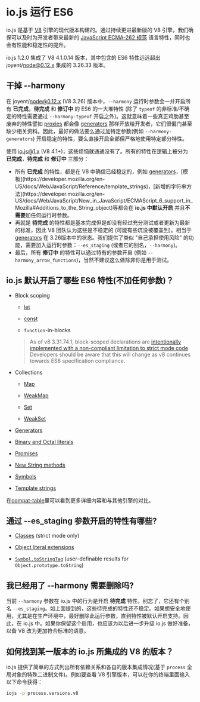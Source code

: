 # io.js 运行 ES6

io.js 是基于 [V8](https://code.google.com/p/v8/) 引擎的现代版本构建的。通过持续更进最新版的 V8 引擎，我们确保可以及时为开发者带来最新的 [JavaScript ECMA-262 规范](http://www.ecma-international.org/publications/standards/Ecma-262.htm) 语言特性，同时也会有性能和稳定性的提升。

io.js 1.2.0 集成了 V8 4.1.0.14 版本，其中包含的 ES6 特性远远超出 joyent/node@0.12.x 集成的 3.26.33 版本。

## 干掉 --harmony

在 joyent/node@0.12.x (V8 3.26) 版本中，`--harmony` 运行时参数会一并开启所有 **已完成**，**待完成** 和 **修订中** 的 ES6 的一大堆特性 (除了 `typeof` 的非标准/不确定的特性需要通过 `--harmony-typeof` 开启之外)。这就意味着一些真正鸡肋甚至废弃的特性譬如 [proxies](https://developer.mozilla.org/en-US/docs/Web/JavaScript/Reference/Global_Objects/Proxy) 都会像 [generators](https://developer.mozilla.org/en-US/docs/Web/JavaScript/Reference/Statements/function*) 那样开放给开发者，它们很偏门甚至缺少相关资料。因此，最好的做法要么通过加特定参数(例如 `--harmony-generators`) 开启稳定的特性，要么直接开启全部但严格地使用特定部分特性。

使用 io.js@1.x (V8 4.1+)，这些烦恼就通通没有了。所有的特性在逻辑上被分为 **已完成**，**待完成** 和 **修订中** 三部分：

*   所有 **已完成** 的特性，都是在 V8 中确信已经稳定的，例如 [generators](https://developer.mozilla.org/en-US/docs/Web/JavaScript/Reference/Statements/function*)，[模板](https://developer.mozilla.org/en-US/docs/Web/JavaScript/Reference/template_strings)，[新增的字符串方法](https://developer.mozilla.org/en-US/docs/Web/JavaScript/New_in_JavaScript/ECMAScript_6_support_in_Mozilla#Additions_to_the_String_object)等都会在 **io.js 中默认开启** 并且**不需要**加任何运行时参数。
*   再就是 **待完成** 的特性都是基本完成但是却没有经过充分测试或者更新为最新的标准，因此 V8 团队认为这些是不稳定的 (可能有些坑没被覆盖到)。相当于 [generators](https://developer.mozilla.org/en-US/docs/Web/JavaScript/Reference/Statements/function*) 在 3.26版本中的状态。我们提供了类似 "自己承担使用风险" 的功能，需要加入运行时参数：`--es_staging` (或者它的别名，`--harmony`)。
*   最后，所有 **修订中** 的特性可以通过特有的参数开启 (例如 `--harmony_arrow_functions`)，当然不建议这么做除非你是用于测试。

## io.js 默认开启了哪些 ES6 特性(不加任何参数)？


*   Block scoping

    *   [let](https://developer.mozilla.org/en-US/docs/Web/JavaScript/Reference/Statements/let)

    *   [const](https://developer.mozilla.org/en-US/docs/Web/JavaScript/Reference/Statements/const)

    *   `function`-in-blocks

    >As of v8 3.31.74.1, block-scoped declarations are [intentionally implemented with a non-compliant limitation to strict mode code](https://groups.google.com/forum/#!topic/v8-users/3UXNCkAU8Es). Developers should be aware that this will change as v8 continues towards ES6 specification compliance.

*   Collections

    *   [Map](https://developer.mozilla.org/en-US/docs/Web/JavaScript/Reference/Global_Objects/Map)

    *   [WeakMap](https://developer.mozilla.org/en-US/docs/Web/JavaScript/Reference/Global_Objects/WeakMap)

    *   [Set](https://developer.mozilla.org/en-US/docs/Web/JavaScript/Reference/Global_Objects/Set)

    *   [WeakSet](https://developer.mozilla.org/en-US/docs/Web/JavaScript/Reference/Global_Objects/WeakSet)

*   [Generators](https://developer.mozilla.org/en-US/docs/Web/JavaScript/Reference/Statements/function*)

*   [Binary and Octal literals](https://developer.mozilla.org/en-US/docs/Web/JavaScript/Reference/Lexical_grammar#Numeric_literals)

*   [Promises](https://developer.mozilla.org/en-US/docs/Web/JavaScript/Reference/Global_Objects/Promise)

*   [New String methods](https://developer.mozilla.org/en-US/docs/Web/JavaScript/New_in_JavaScript/ECMAScript_6_support_in_Mozilla#Additions_to_the_String_object)

*   [Symbols](https://developer.mozilla.org/en-US/docs/Web/JavaScript/Reference/Global_Objects/Symbol)

*   [Template strings](https://developer.mozilla.org/en-US/docs/Web/JavaScript/Reference/template_strings)

在[compat-table](https://kangax.github.io/compat-table/es6/)里可以看到更多详细内容和与其他引擎的对比。

## 通过 --es_staging 参数开启的特性有哪些?

*   [Classes](https://github.com/lukehoban/es6features#classes) (strict mode only)
*   [Object literal extensions](https://github.com/lukehoban/es6features#enhanced-object-literals)

*   [`Symbol.toStringTag`](https://developer.mozilla.org/en-US/docs/Web/JavaScript/Reference/Global_Objects/Symbol) (user-definable results for `Object.prototype.toString`)

## 我已经用了 --harmony 需要删除吗?

当前 `--harmony` 参数在 io.js 中的行为是开启 **待完成** 特性。别忘了，它还有个别名 `--es_staging`。如上面提到的，这些待完成的特性还不稳定。如果想安全地使用，尤其是在生产环境中，最好删除此运行参数，直到特性被默认开启支持。因此，在 io.js 中。如果你保留这个启用，也应该为以后进一步升级 io.js 做好准备，以备 V8 改为更加符合标准的语意。

## 如何找到某一版本的 io.js 所集成的 V8 的版本？

io.js 提供了简单的方式列出所有依赖关系和各自的版本集成情况(基于 `process` 全局对象的特殊二进制文件)。例如要查看 V8 引擎版本，可以在你的终端里面输入以下命令获得：

```sh
iojs -p process.versions.v8
```
